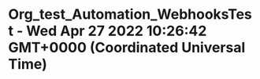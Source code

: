 # Org_test_Automation_WebhooksTest - Wed Apr 27 2022 10:26:42 GMT+0000 (Coordinated Universal Time)
